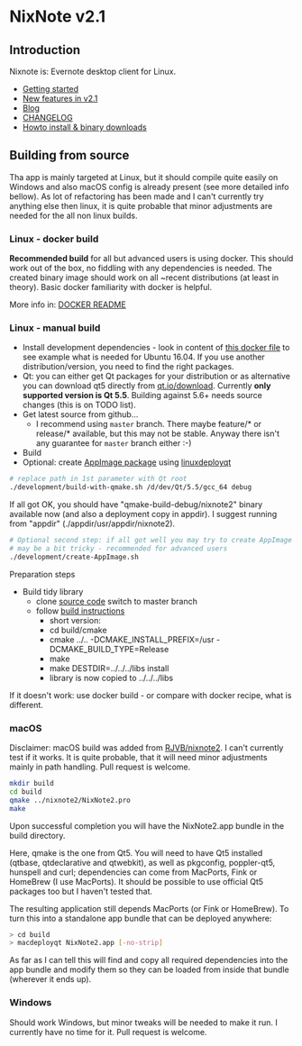 # NixNote v2.1
## Introduction

Nixnote is: Evernote desktop client for Linux.

* [Getting started](https://github.com/robert7/nixnote2/wiki/Getting-started)
* [New features in v2.1](https://github.com/robert7/nixnote2/wiki/New-features-in-v2.1)
* [Blog](https://nixnotes-21.blogspot.com/)
* [CHANGELOG](docs/CHANGELOG.md)
* [Howto install & binary downloads](https://github.com/robert7/nixnote2/releases)

## Building from source

Tha app is mainly targeted at Linux, but it should compile quite easily on Windows and 
also macOS config is already present (see more detailed info bellow). As lot of refactoring
has been made and I can't currently try anything else then linux, it is quite probable
that minor adjustments are needed for the all non linux builds.

### Linux - docker build
**Recommended build** for all but advanced users is using docker. 
This should work out of the box, no fiddling with any dependencies
is needed. The created binary image should work on all ~recent distributions (at least
in theory).
Basic docker familiarity with docker is helpful.

More info in: [DOCKER README](docs/DOCKER-README.md)   

### Linux - manual build
* Install development dependencies - look in content of [this docker file](development/docker/Dockerfile.ubuntu_xenial)
  to see example what is needed for Ubuntu 16.04. If you use another distribution/version, 
  you need to find the right packages.
* Qt: you can either get Qt packages for your distribution or as alternative you can download qt5 directly 
  from [qt.io/download](https://www.qt.io/download). 
  Currently **only supported version is Qt 5.5**. Building against 5.6+ needs source changes 
  (this is on TODO list).
* Get latest source from github... 
  * I recommend using `master` branch. There maybe feature/* or release/* available, but this may 
    not be stable. Anyway there isn't any guarantee for `master` branch either :-)
* Build
* Optional: create [AppImage package](https://appimage.org/) using [linuxdeployqt](https://github.com/probonopd/linuxdeployqt)

```bash
# replace path in 1st parameter with Qt root 
./development/build-with-qmake.sh /d/dev/Qt/5.5/gcc_64 debug
```
If all got OK, you should have "qmake-build-debug/nixnote2" binary available now 
(and also a deployment copy in appdir). 
I suggest running from "appdir" (./appdir/usr/appdir/nixnote2).

```bash
# Optional second step: if all got well you may try to create AppImage package
# may be a bit tricky - recommended for advanced users 
./development/create-AppImage.sh
```

Preparation steps
* Build tidy library
  * clone [source code](https://github.com/htacg/tidy-html5) switch to master branch
  * follow [build instructions](https://github.com/htacg/tidy-html5/blob/next/README/BUILD.md)
    * short version:
    * cd build/cmake
    * cmake ../..  -DCMAKE_INSTALL_PREFIX=/usr -DCMAKE_BUILD_TYPE=Release
    * make                       
    * make DESTDIR=../../../libs install
    * library is now copied to ../../../libs                                                                                         

If it doesn't work: use docker build - or compare with docker recipe, what is different.

### macOS

Disclaimer: macOS build was added from [RJVB/nixnote2](https://github.com/RJVB/nixnote2). 
I can't currently test if it works. It is quite probable, that it will need minor adjustments mainly
in path handling. Pull request is welcome.

```bash
mkdir build
cd build
qmake ../nixnote2/NixNote2.pro
make
```

Upon successful completion you will have the NixNote2.app bundle in the build directory.

Here, qmake is the one from Qt5. You will need to have Qt5 installed (qtbase, qtdeclarative and qtwebkit),
as well as pkgconfig, poppler-qt5, hunspell and curl; dependencies can come from MacPorts, Fink or HomeBrew (I use MacPorts).
It should be possible to use official Qt5 packages too but I haven't tested that.

The resulting application still depends MacPorts (or Fink or HomeBrew). To turn this into a standalone app bundle that can be
deployed anywhere:

```bash
> cd build
> macdeployqt NixNote2.app [-no-strip]
```

As far as I can tell this will find and copy all required dependencies into the app bundle and modify them so they
can be loaded from inside that bundle (wherever it ends up).

### Windows
Should work Windows, but minor tweaks will be needed to make it run. 
I currently have no time for it. Pull request is welcome.

